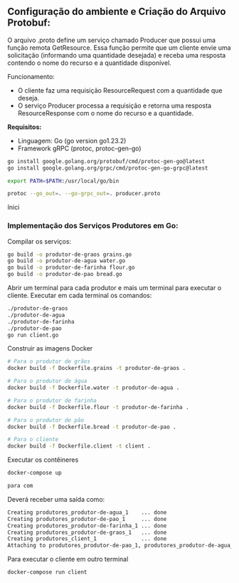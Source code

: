 

## Configuração do ambiente e Criação do Arquivo Protobuf:

O arquivo .proto define um serviço chamado Producer que possui uma função remota GetResource. Essa função permite que um cliente envie uma solicitação (informando uma quantidade desejada) e receba uma resposta contendo o nome do recurso e a quantidade disponível.

Funcionamento:
- O cliente faz uma requisição ResourceRequest com a quantidade que deseja.
- O serviço Producer processa a requisição e retorna uma resposta ResourceResponse com o nome do recurso e a quantidade.

**Requisitos:**
- Linguagem: Go (go version go1.23.2)
- Framework gRPC (protoc, protoc-gen-go)

```bash
go install google.golang.org/protobuf/cmd/protoc-gen-go@latest
go install google.golang.org/grpc/cmd/protoc-gen-go-grpc@latest

export PATH=$PATH:/usr/local/go/bin
```

```bash
protoc --go_out=. --go-grpc_out=. producer.proto
```

Inici

### Implementação dos Serviços Produtores em Go:

Compilar os serviços:

```bash
go build -o produtor-de-graos grains.go
go build -o produtor-de-agua water.go
go build -o produtor-de-farinha flour.go
go build -o produtor-de-pao bread.go
```

Abrir um terminal para cada produtor e mais um terminal para executar o cliente. Executar em cada terminal os comandos:

```bash
./produtor-de-graos
./produtor-de-agua
./produtor-de-farinha
./produtor-de-pao
go run client.go
```

Construir as imagens Docker

```bash
# Para o produtor de grãos
docker build -f Dockerfile.grains -t produtor-de-graos .

# Para o produtor de água
docker build -f Dockerfile.water -t produtor-de-agua .

# Para o produtor de farinha
docker build -f Dockerfile.flour -t produtor-de-farinha .

# Para o produtor de pão
docker build -f Dockerfile.bread -t produtor-de-pao .

# Para o cliente
docker build -f Dockerfile.client -t client .
```

Executar os contêineres

```bash
docker-compose up

para com
```

Deverá receber uma saída como:

```bash
Creating produtores_produtor-de-agua_1    ... done
Creating produtores_produtor-de-pao_1     ... done
Creating produtores_produtor-de-farinha_1 ... done
Creating produtores_produtor-de-graos_1   ... done
Creating produtores_client_1              ... done
Attaching to produtores_produtor-de-pao_1, produtores_produtor-de-agua_1, produtores_produtor-de-graos_1, produtores_produtor-de-farinha_1, produtores_client_1
```

Para executar o cliente em outro terminal

```bash
docker-compose run client
```

